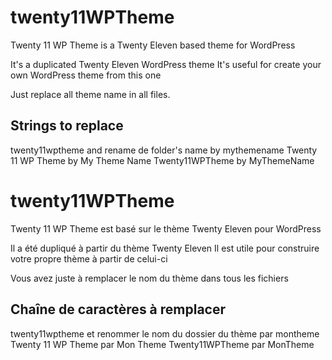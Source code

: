 twenty11WPTheme
===============

Twenty 11 WP Theme is a Twenty Eleven based theme for WordPress

It's a duplicated Twenty Eleven WordPress theme
It's useful for create your own WordPress theme from this one

Just replace all theme name in all files.

Strings to replace
------------------
twenty11wptheme and rename de folder's name by mythemename
Twenty 11 WP Theme by My Theme Name
Twenty11WPTheme by MyThemeName


twenty11WPTheme
===============
Twenty 11 WP Theme est basé sur le thème Twenty Eleven pour WordPress

Il a été dupliqué à partir du thème Twenty Eleven
Il est utile pour construire votre propre thème à partir de celui-ci

Vous avez juste à remplacer le nom du thème dans tous les fichiers

Chaîne de caractères à remplacer
--------------------------------
twenty11wptheme et renommer le nom du dossier du thème par montheme
Twenty 11 WP Theme par Mon Theme
Twenty11WPTheme par MonTheme
